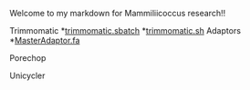 Welcome to my markdown for Mammiliicoccus research!!

Trimmomatic
*[trimmomatic.sbatch](https://github.com/biol726314/MamiliicoccusResearch/blob/main/Scripts/trimmomatic.sbatch)
*[trimmomatic.sh](https://github.com/biol726314/MamiliicoccusResearch/blob/main/Scripts/trimmomatic.sh)
Adaptors
*[MasterAdaptor.fa](https://github.com/biol726314/MamiliicoccusResearch/blob/main/TrimmomaticAdapters/MasterAdaptor.fa)

Porechop

Unicycler